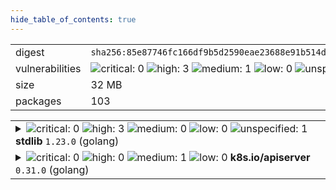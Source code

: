 ```yaml
---
hide_table_of_contents: true
---
```


<table>
<tr><td>digest</td><td><code>sha256:85e87746fc166df9b5d2590eae23688e91b514d64dc0914d5101df4077099f91</code></td><tr><tr><td>vulnerabilities</td><td><img alt="critical: 0" src="https://img.shields.io/badge/critical-0-lightgrey"/> <img alt="high: 3" src="https://img.shields.io/badge/high-3-e25d68"/> <img alt="medium: 1" src="https://img.shields.io/badge/medium-1-fbb552"/> <img alt="low: 0" src="https://img.shields.io/badge/low-0-lightgrey"/> <img alt="unspecified: 1" src="https://img.shields.io/badge/unspecified-1-lightgrey"/></td></tr>
<tr><td>size</td><td>32 MB</td></tr>
<tr><td>packages</td><td>103</td></tr>
</table>
</details></table>
</details>

<table>
<tr><td valign="top">
<details><summary><img alt="critical: 0" src="https://img.shields.io/badge/C-0-lightgrey"/> <img alt="high: 3" src="https://img.shields.io/badge/H-3-e25d68"/> <img alt="medium: 0" src="https://img.shields.io/badge/M-0-lightgrey"/> <img alt="low: 0" src="https://img.shields.io/badge/L-0-lightgrey"/> <img alt="unspecified: 1" src="https://img.shields.io/badge/U-1-lightgrey"/><strong>stdlib</strong> <code>1.23.0</code> (golang)</summary>

<small><code>pkg:golang/stdlib@1.23.0</code></small><br/>
<a href="https://scout.docker.com/v/CVE-2024-34158?s=golang&n=stdlib&t=golang&vr=%3E%3D1.23.0-0%2C%3C1.23.1"><img alt="high : CVE--2024--34158" src="https://img.shields.io/badge/CVE--2024--34158-lightgrey?label=high%20&labelColor=e25d68"/></a> 

<table>
<tr><td>Affected range</td><td><code>>=1.23.0-0<br/><1.23.1</code></td></tr>
<tr><td>Fixed version</td><td><code>1.23.1</code></td></tr>
<tr><td>EPSS Score</td><td><code>0.04%</code></td></tr>
<tr><td>EPSS Percentile</td><td><code>17th percentile</code></td></tr>
</table>

<details><summary>Description</summary>
<blockquote>

Calling Parse on a "// +build" build tag line with deeply nested expressions can cause a panic due to stack exhaustion.

</blockquote>
</details>

<a href="https://scout.docker.com/v/CVE-2024-34156?s=golang&n=stdlib&t=golang&vr=%3E%3D1.23.0-0%2C%3C1.23.1"><img alt="high : CVE--2024--34156" src="https://img.shields.io/badge/CVE--2024--34156-lightgrey?label=high%20&labelColor=e25d68"/></a> 

<table>
<tr><td>Affected range</td><td><code>>=1.23.0-0<br/><1.23.1</code></td></tr>
<tr><td>Fixed version</td><td><code>1.23.1</code></td></tr>
<tr><td>EPSS Score</td><td><code>0.04%</code></td></tr>
<tr><td>EPSS Percentile</td><td><code>17th percentile</code></td></tr>
</table>

<details><summary>Description</summary>
<blockquote>

Calling Decoder.Decode on a message which contains deeply nested structures can cause a panic due to stack exhaustion. This is a follow-up to CVE-2022-30635.

</blockquote>
</details>

<a href="https://scout.docker.com/v/CVE-2022-30635?s=golang&n=stdlib&t=golang&vr=%3E%3D1.23.0-0%2C%3C1.23.1"><img alt="high : CVE--2022--30635" src="https://img.shields.io/badge/CVE--2022--30635-lightgrey?label=high%20&labelColor=e25d68"/></a> 

<table>
<tr><td>Affected range</td><td><code>>=1.23.0-0<br/><1.23.1</code></td></tr>
<tr><td>Fixed version</td><td><code>1.23.1</code></td></tr>
<tr><td>EPSS Score</td><td><code>0.19%</code></td></tr>
<tr><td>EPSS Percentile</td><td><code>56th percentile</code></td></tr>
</table>

<details><summary>Description</summary>
<blockquote>

Calling Decoder.Decode on a message which contains deeply nested structures can cause a panic due to stack exhaustion. This is a follow-up to CVE-2022-30635.

</blockquote>
</details>

<a href="https://scout.docker.com/v/CVE-2024-34155?s=golang&n=stdlib&t=golang&vr=%3E%3D1.23.0-0%2C%3C1.23.1"><img alt="unspecified : CVE--2024--34155" src="https://img.shields.io/badge/CVE--2024--34155-lightgrey?label=unspecified%20&labelColor=lightgrey"/></a> 

<table>
<tr><td>Affected range</td><td><code>>=1.23.0-0<br/><1.23.1</code></td></tr>
<tr><td>Fixed version</td><td><code>1.23.1</code></td></tr>
<tr><td>EPSS Score</td><td><code>0.04%</code></td></tr>
<tr><td>EPSS Percentile</td><td><code>17th percentile</code></td></tr>
</table>

<details><summary>Description</summary>
<blockquote>

Calling any of the Parse functions on Go source code which contains deeply nested literals can cause a panic due to stack exhaustion.

</blockquote>
</details>
</details></td></tr>

<tr><td valign="top">
<details><summary><img alt="critical: 0" src="https://img.shields.io/badge/C-0-lightgrey"/> <img alt="high: 0" src="https://img.shields.io/badge/H-0-lightgrey"/> <img alt="medium: 1" src="https://img.shields.io/badge/M-1-fbb552"/> <img alt="low: 0" src="https://img.shields.io/badge/L-0-lightgrey"/> <!-- unspecified: 0 --><strong>k8s.io/apiserver</strong> <code>0.31.0</code> (golang)</summary>

<small><code>pkg:golang/k8s.io/apiserver@0.31.0</code></small><br/>
<a href="https://scout.docker.com/v/CVE-2020-8552?s=gitlab&n=apiserver&ns=k8s.io&t=golang&vr=%3C1.15.10"><img alt="medium 4.3: CVE--2020--8552" src="https://img.shields.io/badge/CVE--2020--8552-lightgrey?label=medium%204.3&labelColor=fbb552"/></a> <i>OWASP Top Ten 2017 Category A9 - Using Components with Known Vulnerabilities</i>

<table>
<tr><td>Affected range</td><td><code>&lt;1.15.10</code></td></tr>
<tr><td>Fixed version</td><td><code>1.15.10, 1.16.7, 1.17.3</code></td></tr>
<tr><td>CVSS Score</td><td><code>4.3</code></td></tr>
<tr><td>CVSS Vector</td><td><code>CVSS:3.1/AV:N/AC:L/PR:L/UI:N/S:U/C:N/I:N/A:L</code></td></tr>
<tr><td>EPSS Score</td><td><code>0.17%</code></td></tr>
<tr><td>EPSS Percentile</td><td><code>54th percentile</code></td></tr>
</table>

<details><summary>Description</summary>
<blockquote>

The Kubernetes API server component has been found to be vulnerable to a denial of service attack via successful API requests.

</blockquote>
</details>
</details></td></tr>
</table>


